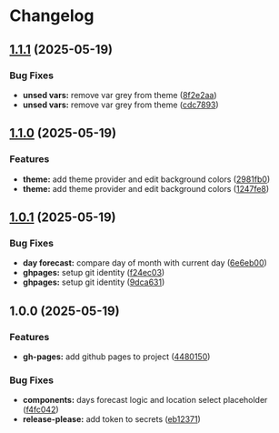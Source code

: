 # Changelog

## [1.1.1](https://github.com/jvlerner/weather-api/compare/v1.1.0...v1.1.1) (2025-05-19)


### Bug Fixes

* **unsed vars:** remove var grey from theme ([8f2e2aa](https://github.com/jvlerner/weather-api/commit/8f2e2aaa59c76410d03a2bcdd33c77ef3ed1de13))
* **unsed vars:** remove var grey from theme ([cdc7893](https://github.com/jvlerner/weather-api/commit/cdc78937b83be99676bc9021b8c7e37ced46023c))

## [1.1.0](https://github.com/jvlerner/weather-api/compare/v1.0.1...v1.1.0) (2025-05-19)


### Features

* **theme:** add theme provider and edit background colors ([2981fb0](https://github.com/jvlerner/weather-api/commit/2981fb03b92eb0f8e459450042d16d9276528830))
* **theme:** add theme provider and edit background colors ([1247fe8](https://github.com/jvlerner/weather-api/commit/1247fe864b28e02b166e80540d842d7057d7a14f))

## [1.0.1](https://github.com/jvlerner/weather-api/compare/v1.0.0...v1.0.1) (2025-05-19)


### Bug Fixes

* **day forecast:** compare day of month with current day ([6e6eb00](https://github.com/jvlerner/weather-api/commit/6e6eb0087d4d7b007d1d6fe9272011dfdb8e63bb))
* **ghpages:** setup git identity ([f24ec03](https://github.com/jvlerner/weather-api/commit/f24ec038c34bfeadab65fcf1a1578723039d3f47))
* **ghpages:** setup git identity ([9dca631](https://github.com/jvlerner/weather-api/commit/9dca6317d4eab2772608c2e739089a6c344206b4))

## 1.0.0 (2025-05-19)


### Features

* **gh-pages:** add github pages to project ([4480150](https://github.com/jvlerner/weather-api/commit/4480150b1ad1e353443ead65ff79e1203d29d30a))


### Bug Fixes

* **components:** days forecast logic and location select placeholder ([f4fc042](https://github.com/jvlerner/weather-api/commit/f4fc0427e0c530e782847a55d11d71abb94c5c1b))
* **release-please:** add token to secrets ([eb12371](https://github.com/jvlerner/weather-api/commit/eb12371f68b94e8ccd7db60374aecf0e94b41685))
